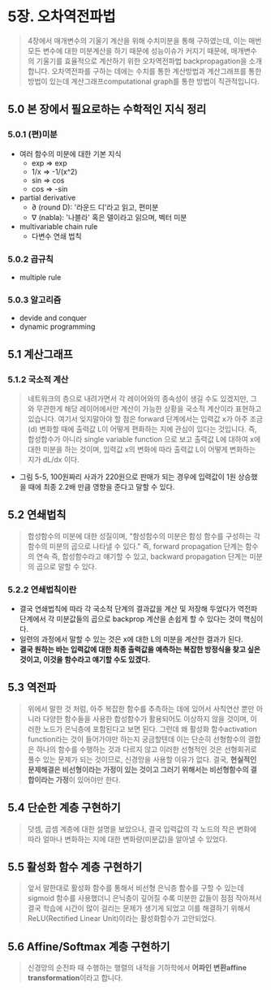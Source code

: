 # 5장. 오차역전파법
> 4장에서 매개변수의 기울기 계산을 위해 수치미분을 통해 구하였는데, 이는 매번 모든 변수에 대한 미분계산을 하기 때문에 성능이슈가 커지기 때문에, 매개변수의 기울기를 효율적으로 계산하기 위한 오차역전파법 backpropagation을 소개합니다. 오차역전파를 구하는 데에는 수치를 통한 계산방법과 계산그래프를 통한 방법이 있는데 계산그래프computational graph를 통한 방법이 직관적입니다.

## 5.0 본 장에서 필요로하는 수학적인 지식 정리

### 5.0.1 (편)미분
* 여러 함수의 미분에 대한 기본 지식
    * exp => exp
    * 1/x => -1/(x^2)
    * sin => cos
    * cos => -sin
* partial derivative
    * ∂  (round D): '라운드 디'라고 읽고, 편미분
    * ∇  (nabla): '나블라' 혹은 델이라고 읽으며, 벡터 미분
* multivariable chain rule
    * 다변수 연쇄 법칙 

### 5.0.2 곱규칙
* multiple rule

### 5.0.3 알고리즘
* devide and conquer
* dynamic programming


## 5.1 계산그래프

### 5.1.2 국소적 계산
> 네트워크의 층으로 내려가면서 각 레이어와의 종속성이 생길 수도 있겠지만, 그와 무관한게 해당 레이어에서만 계산이 가능한 상황을 국소적 계산이라 표현하고 있습니다. 여기서 잊지말아야 할 점은 forward 단계에서는 입력값 x가 아주 조금(d) 변화할 때에 출력값 L이 어떻게 편화하는 지에 관심이 있다는 것입니다. 즉, 합성합수가 아니라 single variable function 으로 보고 출력값 L에 대하여 x에 대한 미분을 하는 것이며, 입력값 x의 변화에 따라 출력값 L이 어떻게 변화하는 지가 dL/dx 이다.
* 그림 5-5, 100원짜리 사과가 220원으로 판매가 되는 경우에 입력값이 1원 상승했을 때에 최종 2.2배 만큼 영향을 준다고 말할 수 있다.


## 5.2 연쇄법칙
> 합성함수의 미분에 대한 성질이며, "함성함수의 미분은 함성 함수를 구성하는 각 함수의 미분의 곱으로 나타낼 수 있다." 즉, forward propagation 단계는 함수의 연속 즉, 합성함수라고 얘기할 수 있고, backward propagation 단계는 미분의 곱으로 말할 수 있다. 

### 5.2.2 연쇄법칙이란
* 결국 연쇄법칙에 따라 각 국소적 단계의 결과값을 계산 및 저장해 두었다가 역전파 단계에서 각 미분값들의 곱으로 backprop 계산을 손쉽게 할 수 있다는 것이 핵심이다.
* 일련의 과정에서 말할 수 있는 것은 x에 대한 L의 미분을 계산한 결과가 된다.
* **결국 원하는 바는 입력값에 대한 최종 출력값을 예측하는 복잡한 방정식을 찾고 싶은 것이고, 이것을 함수라고 얘기할 수도 있겠다.** 


## 5.3 역전파
> 위에서 말한 것 처럼, 아주 복잡한 함수를 추측하는 데에 있어서 사칙연산 뿐만 아니라 다양한 함수들을 사용한 합성함수가 활용되어도 이상하지 않을 것이며, 이러한 노드가 은닉층에 포함된다고 보면 된다. 그런데 왜 활성화 함수activation function라는 것이 들어가야만 하는지 궁금할텐데 이는 단순히 선형함수의 결합은 하나의 함수를 수행하는 것과 다르지 않고 이러한 선형적인 것은 선형회귀로 풀수 있는 문제가 되는 것이므로, 신경망을 사용할 이유가 없다. 결국, **현실적인 문제해결은 비선형이라는 가정이 있는 것이고 그러기 위해서는 비선형함수의 결합이라는 가정**이 있어야만 한다.

## 5.4 단순한 계층 구현하기
> 덧셈, 곱셈 계층에 대한 설명을 보았으나, 결국 입력값의 각 노드의 작은 변화에 따라 얼마나 변화하는 지에 대한 변화량(미분값)을 알아낼 수 있었다.


## 5.5 활성화 함수 계층 구현하기
> 앞서 말한대로 활성화 함수를 통해서 비선형 은닉층 함수를 구할 수 있는데 sigmoid 함수를 사용했더니 은닉층이 깊어질 수록 미분한 값들이 점점 작아져서 결국 학습에 시간이 많이 걸리는 문제가 생기게 되었고 이를 해결하기 위해서 ReLU(Rectified Linear Unit)이라는 활성화함수가 고안되었다.


## 5.6 Affine/Softmax 계층 구현하기
> 신경망의 순전파 때 수행하는 행렬의 내적을 기하학에서 **어파인 변환affine transformation**이라고 합니다.

